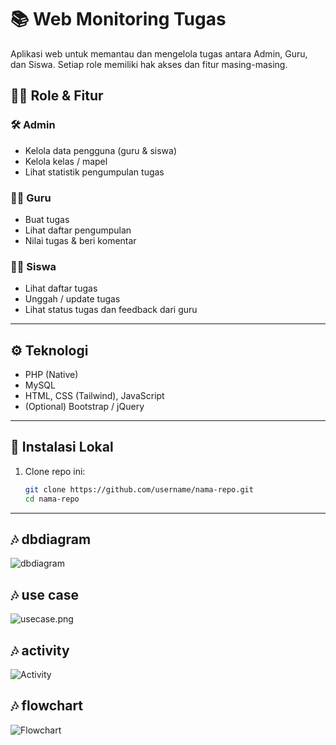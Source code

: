 # 📚 Web Monitoring Tugas

Aplikasi web untuk memantau dan mengelola tugas antara Admin, Guru, dan Siswa. Setiap role memiliki hak akses dan fitur masing-masing.

## 🧑‍💼 Role & Fitur

### 🛠️ Admin
- Kelola data pengguna (guru & siswa)
- Kelola kelas / mapel
- Lihat statistik pengumpulan tugas

### 👨‍🏫 Guru
- Buat tugas
- Lihat daftar pengumpulan
- Nilai tugas & beri komentar

### 👨‍🎓 Siswa
- Lihat daftar tugas
- Unggah / update tugas
- Lihat status tugas dan feedback dari guru

---

## ⚙️ Teknologi

- PHP (Native)
- MySQL
- HTML, CSS (Tailwind), JavaScript
- (Optional) Bootstrap / jQuery

---

## 🚀 Instalasi Lokal

1. Clone repo ini:
   ```bash
   git clone https://github.com/username/nama-repo.git
   cd nama-repo

---


## 🎶 dbdiagram
![dbdiagram](dbdiagram.svg)


## 🎶 use case
![usecase.png](usecase.png)


## 🎶 activity
![Activity](Activity.png)


## 🎶 flowchart
![Flowchart](Flowchart.png)
